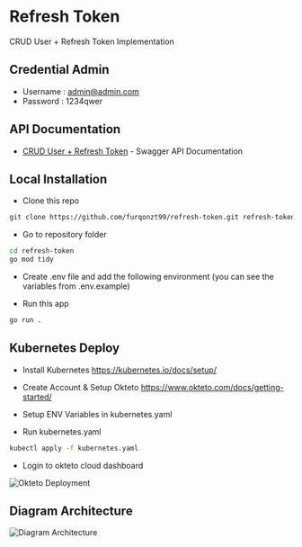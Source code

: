# Refresh Token

CRUD User + Refresh Token Implementation

## Credential Admin

- Username : admin@admin.com
- Password : 1234qwer

## API Documentation

- [CRUD User + Refresh Token](https://app.swaggerhub.com/apis-docs/furqonzt99/UserCRUD/1) - Swagger API Documentation

## Local Installation

- Clone this repo

```bash
git clone https://github.com/furqonzt99/refresh-token.git refresh-token
```

- Go to repository folder

```bash
cd refresh-token
go mod tidy
```

- Create .env file and add the following environment (you can see the variables from .env.example)

- Run this app

```bash
go run .
```

## Kubernetes Deploy

- Install Kubernetes https://kubernetes.io/docs/setup/

- Create Account & Setup Okteto https://www.okteto.com/docs/getting-started/

- Setup ENV Variables in kubernetes.yaml

- Run kubernetes.yaml

```bash
kubectl apply -f kubernetes.yaml
```

- Login to okteto cloud dashboard

![Okteto Deployment](https://github.com/furqonzt99/refresh-token/blob/main/main/okteto.png)

## Diagram Architecture

![Diagram Architecture](https://github.com/furqonzt99/refresh-token/blob/main/main/diagram.png)
